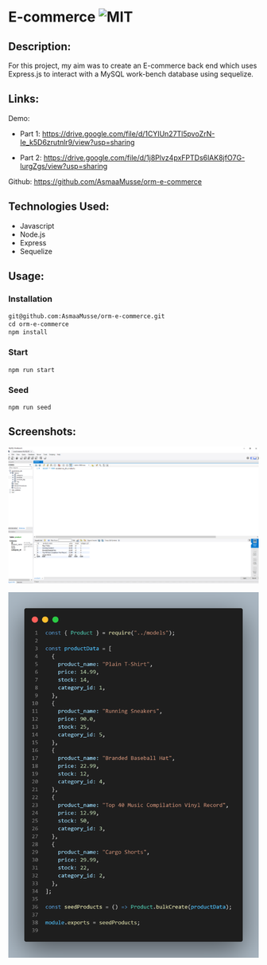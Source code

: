 # E-commerce ![MIT](https://img.shields.io/static/v1?label=MIT&message=License&color=orange)

## Description:

For this project, my aim was to create an E-commerce back end which uses Express.js to interact with a MySQL work-bench database using sequelize.

## Links:

Demo:

- Part 1: https://drive.google.com/file/d/1CYIUn27Tl5pvoZrN-Ie_k5D6zrutnlr9/view?usp=sharing

- Part 2: https://drive.google.com/file/d/1j8Plvz4pxFPTDs6lAK8jfO7G-lurgZgs/view?usp=sharing

Github:
https://github.com/AsmaaMusse/orm-e-commerce

## Technologies Used:

- Javascript
- Node.js
- Express
- Sequelize

## Usage:

### Installation

```
git@github.com:AsmaaMusse/orm-e-commerce.git
cd orm-e-commerce
npm install
```

### Start

```
npm run start
```

### Seed

```
npm run seed
```

## Screenshots:

![workbench](.\assets\workbench.png)

![code](.\assets\code.png)

